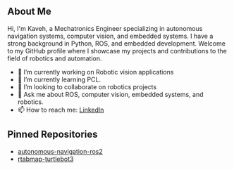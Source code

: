 ## About Me

Hi, I'm Kaveh, a Mechatronics Engineer specializing in autonomous navigation systems, computer vision, and embedded systems. I have a strong background in Python, ROS, and embedded development. Welcome to my GitHub profile where I showcase my projects and contributions to the field of robotics and automation.

- 🔭 I’m currently working on Robotic vision applications
- 🌱 I’m currently learning PCL.
- 👯 I’m looking to collaborate on robotics projects
- 💬 Ask me about ROS, computer vision, embedded systems, and robotics.
- 📫 How to reach me: [LinkedIn](https://www.linkedin.com/in/kaveh-sedigh)

## Pinned Repositories

- [autonomous-navigation-ros2](https://github.com/kavehsgh/autonomous-navigation-ros2)
- [rtabmap-turtlebot3](https://github.com/kavehsgh/rtabmap-turtlebot3)
